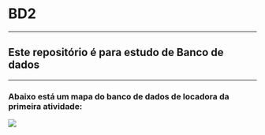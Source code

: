 <h1> BD2 </h1>

<hr>

<h2>Este repositório é para estudo de Banco de dados</h2>
<hr>
<h3>Abaixo está um mapa do banco de dados de locadora da primeira atividade:</h3>
<img src="https://www3.ntu.edu.sg/home/ehchua/programming/sql/images/SampleSakila.png">
